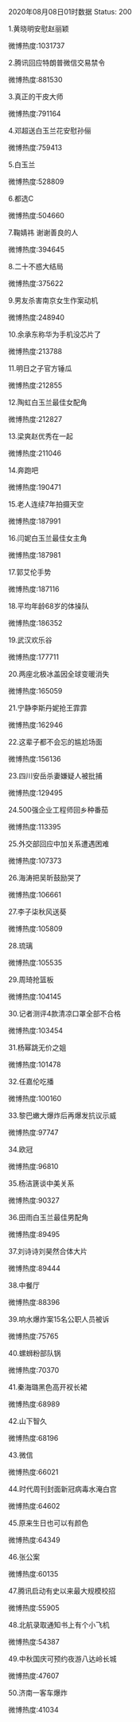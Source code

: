 2020年08月08日01时数据
Status: 200

1.黄晓明安慰赵丽颖

微博热度:1031737

2.腾讯回应特朗普微信交易禁令

微博热度:881530

3.真正的干皮大师

微博热度:791164

4.邓超送白玉兰花安慰孙俪

微博热度:759413

5.白玉兰

微博热度:528809

6.都选C

微博热度:504660

7.鞠婧祎 谢谢善良的人

微博热度:394645

8.二十不惑大结局

微博热度:375622

9.男友杀害南京女生作案动机

微博热度:248940

10.余承东称华为手机没芯片了

微博热度:213788

11.明日之子官方锤瓜

微博热度:212855

12.陶虹白玉兰最佳女配角

微博热度:212827

13.梁爽赵优秀在一起

微博热度:211046

14.奔跑吧

微博热度:190471

15.老人连续7年拍摄天空

微博热度:187991

16.闫妮白玉兰最佳女主角

微博热度:187981

17.郭艾伦手势

微博热度:187116

18.平均年龄68岁的体操队

微博热度:186352

19.武汉欢乐谷

微博热度:177711

20.两座北极冰盖因全球变暖消失

微博热度:165059

21.宁静李斯丹妮抢王霏霏

微博热度:162946

22.这辈子都不会忘的尴尬场面

微博热度:156136

23.四川安岳杀妻嫌疑人被批捕

微博热度:129495

24.500强企业工程师回乡种番茄

微博热度:113395

25.外交部回应中加关系遭遇困难

微博热度:107373

26.海涛把吴昕鼓励哭了

微博热度:106661

27.李子柒秋风送葵

微博热度:105809

28.琉璃

微博热度:105535

29.周琦抢篮板

微博热度:104145

30.记者测评4款清凉口罩全部不合格

微博热度:103454

31.杨幂跳无价之姐

微博热度:101478

32.任嘉伦吃播

微博热度:100160

33.黎巴嫩大爆炸后再爆发抗议示威

微博热度:97747

34.欧冠

微博热度:96810

35.杨洁篪谈中美关系

微博热度:90327

36.田雨白玉兰最佳男配角

微博热度:89495

37.刘诗诗刘昊然合体大片

微博热度:89444

38.中餐厅

微博热度:88396

39.响水爆炸案15名公职人员被诉

微博热度:75765

40.螺蛳粉部队锅

微博热度:70370

41.秦海璐黑色高开衩长裙

微博热度:68989

42.山下智久

微博热度:68196

43.微信

微博热度:66021

44.时代周刊封面新冠病毒水淹白宫

微博热度:64602

45.原来生日也可以有颜色

微博热度:64349

46.张公案

微博热度:60135

47.腾讯启动有史以来最大规模校招

微博热度:55905

48.北航录取通知书上有个小飞机

微博热度:54387

49.中秋国庆可预约夜游八达岭长城

微博热度:47607

50.济南一客车爆炸

微博热度:41034

